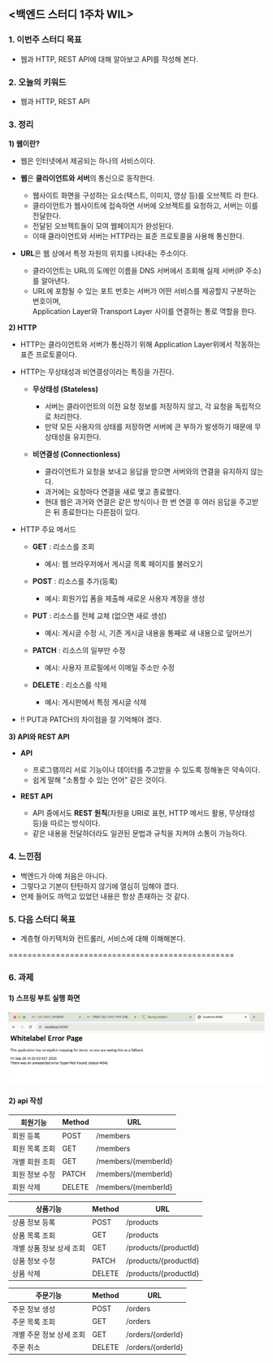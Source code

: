 ## <백엔드 스터디 1주차 WIL>

### 1. 이번주 스터디 목표
* 웹과 HTTP, REST API에 대해 알아보고 API를 작성해 본다.

### 2. 오늘의 키워드
* 웹과 HTTP, REST API

### 3. 정리

**1) 웹이란?** 

- 웹은 인터넷에서 제공되는 하나의 서비스이다.  
- **웹**은 **클라이언트와 서버**의 통신으로 동작한다.  
  - 웹사이트 화면을 구성하는 요소(텍스트, 이미지, 영상 등)를 오브젝트 라 한다.  
  - 클라이언트가 웹사이트에 접속하면 서버에 오브젝트를 요청하고, 서버는 이를 전달한다.  
  - 전달된 오브젝트들이 모여 웹페이지가 완성된다.  
  - 이때 클라이언트와 서버는 HTTP라는 표준 프로토콜을 사용해 통신한다.  

- **URL**은 웹 상에서 특정 자원의 위치를 나타내는 주소이다.  
  - 클라이언트는 URL의 도메인 이름을 DNS 서버에서 조회해 실제 서버(IP 주소)를 알아낸다.  
  - URL에 포함될 수 있는 포트 번호는 서버가 어떤 서비스를 제공할지 구분하는 번호이며,  
    Application Layer와 Transport Layer 사이를 연결하는 통로 역할을 한다. 

**2) HTTP**
- HTTP는 클라이언트와 서버가 통신하기 위해 Application Layer위에서 작동하는 표즌 프로토콜이다.
- HTTP는 무상태성과 비연결성이라는 특징을 가진다.
  - **무상태성 (Stateless)**  
    - 서버는 클라이언트의 이전 요청 정보를 저장하지 않고, 각 요청을 독립적으로 처리한다.  
    - 만약 모든 사용자의 상태를 저장하면 서버에 큰 부하가 발생하기 때문에 무상태성을 유지한다.  

  - **비연결성 (Connectionless)**  
    - 클라이언트가 요청을 보내고 응답을 받으면 서버와의 연결을 유지하지 않는다.  
    - 과거에는 요청마다 연결을 새로 맺고 종료했다.
    - 현대 웹은 과거와 연결은 같은 방식이나 한 번 연결 후 여러 응답을 주고받은 뒤 종료한다는 다른점이 있다. 

- HTTP 주요 메서드
  
  - **GET** : 리소스를 조회  
    - 예시: 웹 브라우저에서 게시글 목록 페이지를 불러오기  

  - **POST** : 리소스를 추가(등록)  
    - 예시: 회원가입 폼을 제출해 새로운 사용자 계정을 생성  

  - **PUT** : 리소스를 전체 교체 (없으면 새로 생성)  
    - 예시: 게시글 수정 시, 기존 게시글 내용을 통째로 새 내용으로 덮어쓰기  

  - **PATCH** : 리소스의 일부만 수정  
    - 예시: 사용자 프로필에서 이메일 주소만 수정  

  - **DELETE** : 리소스를 삭제  
    - 예시: 게시판에서 특정 게시글 삭제  

* ‼️ PUT과 PATCH의 차이점을 잘 기억해야 겠다.

**3) API와 REST API**

- **API**  
  - 프로그램끼리 서로 기능이나 데이터를 주고받을 수 있도록 정해놓은 약속이다.
  - 쉽게 말해 "소통할 수 있는 언어" 같은 것이다.  

- **REST API**  
  - API 중에서도 **REST 원칙**(자원을 URI로 표현, HTTP 메서드 활용, 무상태성 등)을 따르는 방식이다.  
  - 같은 내용을 전달하더라도 일관된 문법과 규칙을 지켜야 소통이 가능하다.

### 4. 느낀점
- 백엔드가 아예 처음은 아니다.
- 그렇다고 기본이 탄탄하지 않기에 열심히 임해야 겠다.
- 언제 들어도 까먹고 있었던 내용은 항상 존재하는 것 같다.

### 5. 다음 스터디 목표
- 계층형 아키텍처와 컨트롤러, 서비스에 대해 이해해본다.

================================================
### 6. 과제

#### 1) 스프링 부트 실행 화면
![스크린샷](spring_screenshot.png)

#### 2) api 작성

| 회원기능           | Method | URL                 |
|------------------|--------|---------------------|
| 회원 등록          | POST   | /members            |
| 회원 목록 조회      | GET    | /members            |
| 개별 회원 조회      | GET    | /members/{memberId} |
| 회원 정보 수정      | PATCH  | /members/{memberId} |
| 회원 삭제          | DELETE | /members/{memberId} |

| 상품기능              | Method | URL                   |
|---------------------|--------|-----------------------|
| 상품 정보 등록         | POST   | /products             |
| 상품 목록 조회         | GET    | /products             |
| 개별 상품 정보 상세 조회 | GET    | /products/{productId} |
| 상품 정보 수정         | PATCH  | /products/{productId} |
| 상품 삭제             | DELETE | /products/{productId} |

| 주문기능              | Method | URL               |
|---------------------|--------|-------------------|
| 주문 정보 생성         | POST   | /orders           |
| 주문 목록 조회         | GET    | /orders           |
| 개별 주문 정보 상세 조회 | GET    | /orders/{orderId} |
| 주문 취소             | DELETE | /orders/{orderId} |